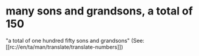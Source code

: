 # many sons and grandsons, a total of 150

"a total of one hundred fifty sons and grandsons" (See: [[rc://en/ta/man/translate/translate-numbers]])

